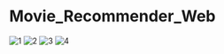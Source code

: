 # Movie_Recommender_Web

![1](https://user-images.githubusercontent.com/100403464/197428008-bdb356f4-129b-4bad-8948-8f56401e2c9f.png)
![2](https://user-images.githubusercontent.com/100403464/197428014-4fd286cc-2570-4ef6-836c-3c8a41fa1511.png)
![3](https://user-images.githubusercontent.com/100403464/197428003-a19bca7c-9b96-442f-8567-9984b57b374f.png)
![4](https://user-images.githubusercontent.com/100403464/197428005-ed4b396f-0b78-4c01-90f5-bda95aa833b3.png)
